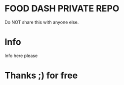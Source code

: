 # FOOD DASH PRIVATE REPO
Do NOT share this with anyone else.
<br />
# Info
Info here please
<br />
# Thanks ;) for free